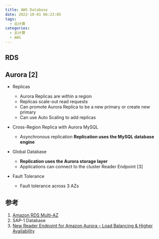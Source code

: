 ```yaml
---
title: AWS Database
date: 2022-10-01 06:23:05
tags:
  - 云计算
categories:
  - 云计算  
  - AWS
---
```


<p></p>
<!-- more -->

## RDS

## Aurora [2]
+ Replicas  
  + Aurora Replicas are within a region
  + Replicas scale-out read requests
  + Can promote Aurora Replica to be a new primary or create new primary
  + Can use Auto Scaling to add replicas

+ Cross-Region Replica with Aurora MySQL
  + Asynchronous replication
    **Replication uses the MySQL database engine**

+ Global Database
  + **Replication uses the Aurora storage layer**
  + Applications can connect to the cluster Reader Endpoint [3]

+ Fault Tolerance
  + Fault tolerance across 3 AZs  

## 参考
1. [Amazon RDS Multi-AZ](https://aws.amazon.com/rds/features/multi-az/)
2. SAP-1  Database
3. [New Reader Endpoint for Amazon Aurora – Load Balancing & Higher Availability](https://aws.amazon.com/cn/blogs/aws/new-reader-endpoint-for-amazon-aurora-load-balancing-higher-availability/)